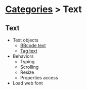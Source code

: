 # [Categories](categories.index.html) > Text

## Text

- Text objects
  - [BBcode text](rex_bbcodetext.html)
  - [Tag text](rex_tagtext.html)
- Behaviors
  - Typing
  - Scrolling
  - Resize
  - Properties access
- Load web font